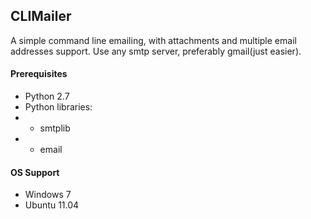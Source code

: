 ## CLIMailer

A simple command line emailing, with attachments and multiple email addresses support.
Use any smtp server, preferably gmail(just easier).

#### Prerequisites
*   Python 2.7
*   Python libraries:
*   -   smtplib
*   -   email


#### OS Support
*   Windows 7
*   Ubuntu 11.04
